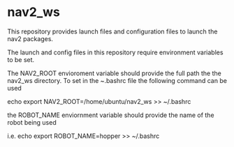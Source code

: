 # nav2_ws

This repository provides launch files and configuration files to launch the nav2 packages. 

The launch and config files in this repository require environment variables to be set. 

The NAV2_ROOT envioroment variable should provide the full path the the nav2_ws directory. To set in the ~.bashrc file the following command can be used

echo export NAV2_ROOT=/home/ubuntu/nav2_ws >> ~/.bashrc


the ROBOT_NAME enviornment variable should provide the name of the robot being used 

i.e.
echo export ROBOT_NAME=hopper >> ~/.bashrc